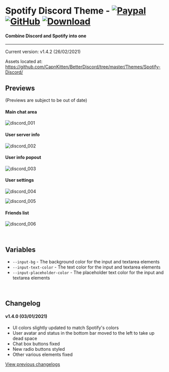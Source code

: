 # Spotify Discord Theme - [![Paypal][paypal-logo]][paypal-url] [![GitHub][github-logo]][github-url] [![Download][download-logo]][download-url] 
#### Combine Discord and Spotify into one
<hr>

Current version: v1.4.2 (26/02/2021)

Assets located at: https://github.com/CapnKitten/BetterDiscord/tree/master/Themes/Spotify-Discord/

## Previews

(Previews are subject to be out of date)

#### Main chat area

![discord_001](https://user-images.githubusercontent.com/4013216/117520405-03d19280-af76-11eb-9302-5c1af8d74177.png)

#### User server info

![discord_002](https://user-images.githubusercontent.com/4013216/117520414-1055eb00-af76-11eb-9fa6-e08bb79b7f35.png)

#### User info popout

![discord_003](https://user-images.githubusercontent.com/4013216/117520420-177cf900-af76-11eb-953a-c096e87c354b.png)

#### User settings

![discord_004](https://user-images.githubusercontent.com/4013216/117520429-1fd53400-af76-11eb-94d8-b734bb26ec14.png)

![discord_005](https://user-images.githubusercontent.com/4013216/117520446-33809a80-af76-11eb-9780-c79d3fdc6468.png)

#### Friends list

![discord_006](https://user-images.githubusercontent.com/4013216/117520455-4004f300-af76-11eb-893e-8577a57695e7.png)

&nbsp;

## Variables

 - `--input-bg` - The background color for the input and textarea elements
 - `--input-text-color` - The text color for the input and textarea elements
 - `--input-placeholder-color` - The placeholder text color for the input and textarea elements

&nbsp;

## Changelog

#### v1.4.0 (03/01/2021)
* UI colors slightly updated to match Spotify's colors
* User avatar and status in the bottom bar moved to the left to take up dead space
* Chat box buttons fixed
* New radio buttons styled
* Other various elements fixed


[View previous changelogs](https://github.com/CapnKitten/BetterDiscord/blob/master/Themes/Spotify-Discord/changelog.md)

[paypal-logo]: https://img.shields.io/static/v1?label=PayPal&message=Donate&style=flat&logo=paypal&color=blue
[paypal-url]: https://paypal.me/capnkitten

[github-logo]: https://img.shields.io/static/v1?label=GitHub&message=Sponsor&style=flat&logo=github&color=black
[github-url]: https://github.com/sponsors/CapnKitten

[download-logo]: https://img.shields.io/static/v1?label=Download&message=Theme&style=flat&color=blue
[download-url]: https://capnkitten.github.io/BetterDiscord/Download/?theme=Spotify-Discord
